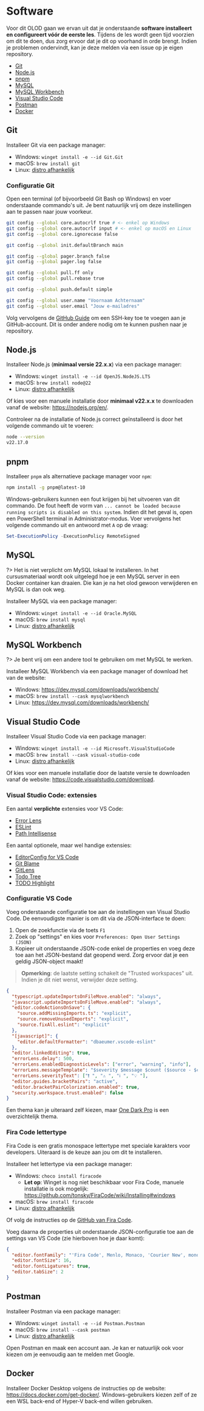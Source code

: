 # Software <!-- omit in toc -->

Voor dit OLOD gaan we ervan uit dat je onderstaande **software installeert en configureert vóór de eerste les**. Tijdens de les wordt geen tijd voorzien om dit te doen, dus zorg ervoor dat je dit op voorhand in orde brengt. Indien je problemen ondervindt, kan je deze melden via een issue op je eigen repository.

- [Git](#git)
- [Node.js](#nodejs)
- [pnpm](#pnpm)
- [MySQL](#mysql)
- [MySQL Workbench](#mysql-workbench)
- [Visual Studio Code](#visual-studio-code)
- [Postman](#postman)
- [Docker](#docker)

## Git

Installeer Git via een package manager:

- Windows: `winget install -e --id Git.Git`
- macOS: `brew install git`
- Linux: [distro afhankelijk](https://git-scm.com/download/linux)

### Configuratie Git <!-- omit in toc -->

Open een terminal (of bijvoorbeeld Git Bash op Windows) en voer onderstaande commando's uit. Je bent natuurlijk vrij om deze instellingen aan te passen naar jouw voorkeur.

<!-- cspell: disable -->

```bash
git config --global core.autocrlf true # <- enkel op Windows
git config --global core.autocrlf input # <- enkel op macOS en Linux
git config --global core.ignorecase false

git config --global init.defaultBranch main

git config --global pager.branch false
git config --global pager.log false

git config --global pull.ff only
git config --global pull.rebase true

git config --global push.default simple

git config --global user.name "Voornaam Achternaam"
git config --global user.email "Jouw e-mailadres"
```

<!-- cspell: enable -->

Volg vervolgens de [GitHub Guide](https://docs.github.com/en/authentication/connecting-to-github-with-ssh/adding-a-new-ssh-key-to-your-github-account) om een SSH-key toe te voegen aan je GitHub-account. Dit is onder andere nodig om te kunnen pushen naar je repository.

## Node.js

Installeer Node.js (**minimaal versie 22.x.x**) via een package manager:

- Windows: `winget install -e --id OpenJS.NodeJS.LTS`
- macOS: `brew install node@22`
- Linux: [distro afhankelijk](https://nodejs.org/en/download/package-manager)

Of kies voor een manuele installatie door **minimaal v22.x.x** te downloaden vanaf de website: <https://nodejs.org/en/>.

Controleer na de installatie of Node.js correct geïnstalleerd is door het volgende commando uit te voeren:

```bash
node --version
v22.17.0
```

## pnpm

Installeer `pnpm` als alternatieve package manager voor `npm`:

```bash
npm install -g pnpm@latest-10
```

Windows-gebruikers kunnen een fout krijgen bij het uitvoeren van dit commando. De fout heeft de vorm van `... cannot be loaded because running scripts is disabled on this system`. Indien dit het geval is, open een PowerShell terminal in Administrator-modus. Voer vervolgens het volgende commando uit en antwoord met `A` op de vraag:

```powershell
Set-ExecutionPolicy -ExecutionPolicy RemoteSigned
```

## MySQL

?> Het is niet verplicht om MySQL lokaal te installeren. In het cursusmateriaal wordt ook uitgelegd hoe je een MySQL server in een Docker container kan draaien. Die kan je na het olod gewoon verwijderen en MySQL is dan ook weg.

Installeer MySQL via een package manager:

- Windows: `winget install -e --id Oracle.MySQL`
- macOS: `brew install mysql`
- Linux: [distro afhankelijk](https://dev.mysql.com/doc/mysql-installation-excerpt/8.0/en/linux-installation.html)

## MySQL Workbench

?> Je bent vrij om een andere tool te gebruiken om met MySQL te werken.

Installeer MySQL Workbench via een package manager of download het van de website:

- Windows: <https://dev.mysql.com/downloads/workbench/>
- macOS: `brew install --cask mysqlworkbench`
- Linux: <https://dev.mysql.com/downloads/workbench/>

## Visual Studio Code

Installeer Visual Studio Code via een package manager:

- Windows: `winget install -e --id Microsoft.VisualStudioCode`
- macOS: `brew install --cask visual-studio-code`
- Linux: [distro afhankelijk](https://code.visualstudio.com/docs/setup/linux)

Of kies voor een manuele installatie door de laatste versie te downloaden vanaf de website: <https://code.visualstudio.com/download>.

### Visual Studio Code: extensies <!-- omit in toc -->

Een aantal **verplichte** extensies voor VS Code:

- [Error Lens](https://marketplace.visualstudio.com/items?itemName=usernamehw.errorlens)
- [ESLint](https://marketplace.visualstudio.com/items?itemName=dbaeumer.vscode-eslint)
- [Path Intellisense](https://marketplace.visualstudio.com/items?itemName=christian-kohler.path-intellisense)

Een aantal optionele, maar wel handige extensies:

- [EditorConfig for VS Code](https://marketplace.visualstudio.com/items?itemName=EditorConfig.EditorConfig)
- [Git Blame](https://marketplace.visualstudio.com/items?itemName=waderyan.gitblame)
- [GitLens](https://marketplace.visualstudio.com/items?itemName=eamodio.gitlens)
- [Todo Tree](https://marketplace.visualstudio.com/items?itemName=Gruntfuggly.todo-tree)
- [TODO Highlight](https://marketplace.visualstudio.com/items?itemName=wayou.vscode-todo-highlight)

### Configuratie VS Code <!-- omit in toc -->

Voeg onderstaande configuratie toe aan de instellingen van Visual Studio Code. De eenvoudigste manier is om dit via de JSON-interface te doen:

1. Open de zoekfunctie via de toets `F1`
2. Zoek op "settings" en kies voor `Preferences: Open User Settings (JSON)`
3. Kopieer uit onderstaande JSON-code enkel de properties en voeg deze toe aan het JSON-bestand dat geopend werd. Zorg ervoor dat je een geldig JSON-object maakt!

> **Opmerking**: de laatste setting schakelt de "Trusted workspaces" uit. Indien je dit niet wenst, verwijder deze setting.

```json
{
  "typescript.updateImportsOnFileMove.enabled": "always",
  "javascript.updateImportsOnFileMove.enabled": "always",
  "editor.codeActionsOnSave": {
    "source.addMissingImports.ts": "explicit",
    "source.removeUnusedImports": "explicit",
    "source.fixAll.eslint": "explicit"
  },
  "[javascript]": {
    "editor.defaultFormatter": "dbaeumer.vscode-eslint"
  },
  "editor.linkedEditing": true,
  "errorLens.delay": 500,
  "errorLens.enabledDiagnosticLevels": ["error", "warning", "info"],
  "errorLens.messageTemplate": "$severity $message $count ($source - $code)",
  "errorLens.severityText": ["❗️ ", "⚠️ ", "ℹ️ ", "💡 "],
  "editor.guides.bracketPairs": "active",
  "editor.bracketPairColorization.enabled": true,
  "security.workspace.trust.enabled": false
}
```

Een thema kan je uiteraard zelf kiezen, maar [One Dark Pro](https://marketplace.visualstudio.com/items?itemName=zhuangtongfa.Material-theme) is een overzichtelijk thema.

### Fira Code lettertype <!-- omit in toc -->

Fira Code is een gratis monospace lettertype met speciale karakters voor developers. Uiteraard is de keuze aan jou om dit te installeren.

Installeer het lettertype via een package manager:

- Windows: `choco install firacode`
  - **Let op**: Winget is nog niet beschikbaar voor Fira Code, manuele installatie is ook mogelijk: <https://github.com/tonsky/FiraCode/wiki/Installing#windows>
- macOS: `brew install firacode`
- Linux: [distro afhankelijk](https://github.com/tonsky/FiraCode/wiki/Linux-instructions#installing-with-a-package-manager)

Of volg de instructies op de [GitHub van Fira Code](https://github.com/tonsky/FiraCode/wiki/Installing).

Voeg daarna de properties uit onderstaande JSON-configuratie toe aan de settings van VS Code (zie hierboven hoe je daar komt):

```json
{
  "editor.fontFamily": "'Fira Code', Menlo, Monaco, 'Courier New', monospace",
  "editor.fontSize": 16,
  "editor.fontLigatures": true,
  "editor.tabSize": 2
}
```

## Postman

Installeer Postman via een package manager:

- Windows: `winget install -e --id Postman.Postman`
- macOS: `brew install --cask postman`
- Linux: [distro afhankelijk](https://www.postman.com/downloads/)

Open Postman en maak een account aan. Je kan er natuurlijk ook voor kiezen om je eenvoudig aan te melden met Google.

## Docker

Installeer Docker Desktop volgens de instructies op de website: <https://docs.docker.com/get-docker/>. Windows-gebruikers kiezen zelf of ze een WSL back-end of Hyper-V back-end willen gebruiken.
